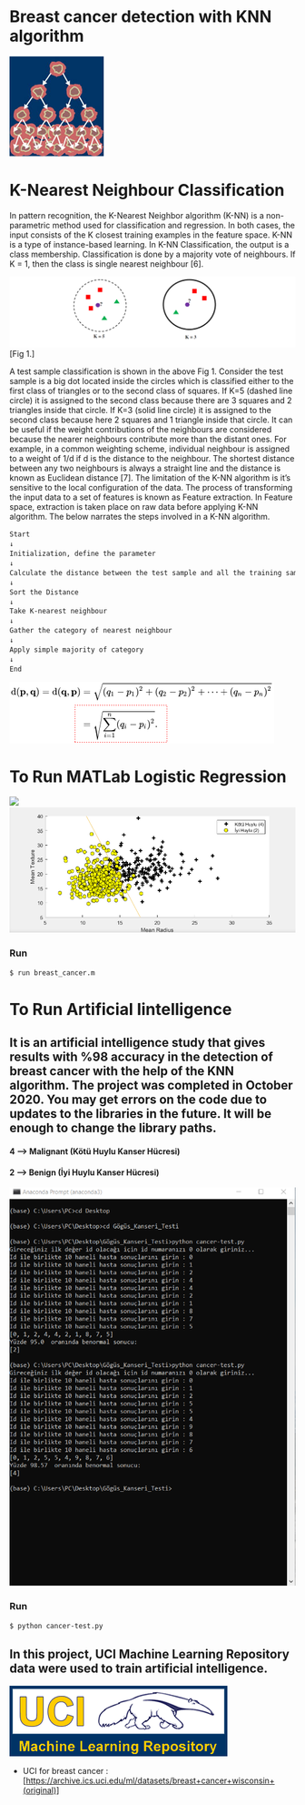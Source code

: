 # Breast cancer detection with KNN algorithm 
![](Large14.jpg)

# K-Nearest Neighbour Classification
In pattern recognition, the K-Nearest Neighbor algorithm (K-NN) is a non-parametric method used
for classification and regression. In both cases, the input consists of the K closest training examples in the feature
space. K-NN is a type of instance-based learning.
In K-NN Classification, the output is a class membership. Classification is done by a majority vote of
neighbours. If K = 1, then the class is single nearest neighbour [6]. 

![](knn.png) [Fig 1.]

A test sample classification is shown in the above Fig 1. Consider the test sample is a big dot located inside the
circles which is classified either to the first class of triangles or to the second class of squares. If K=5 (dashed line
circle) it is assigned to the second class because there are 3 squares and 2 triangles inside that circle. If K=3 (solid
line circle) it is assigned to the second class because here 2 squares and 1 triangle inside that circle. It can be useful
if the weight contributions of the neighbours are considered because the nearer neighbours contribute more than the
distant ones. For example, in a common weighting scheme, individual neighbour is assigned to a weight of 1/d if
d is the distance to the neighbour. The shortest distance between any two neighbours is always a straight line and the
distance is known as Euclidean distance [7]. The limitation of the K-NN algorithm is it’s sensitive to the local
configuration of the data. The process of transforming the input data to a set of features is known as Feature
extraction. In Feature space, extraction is taken place on raw data before applying K-NN algorithm. The below
narrates the steps involved in a K-NN algorithm.
```sh
Start
↓
Initialization, define the parameter
↓
Calculate the distance between the test sample and all the training samples.
↓
Sort the Distance
↓
Take K-nearest neighbour
↓
Gather the category of nearest neighbour
↓
Apply simple majority of category
↓
End
```
![](classification_knn.png)

# To Run MATLab Logistic Regression
![](matlab_değerleri_Lojistik_Regresyon.png)
![](Lojistik_Regresyon2.png)

### Run
```sh
$ run breast_cancer.m
```

# To Run Artificial Iintelligence
## It is an artificial intelligence study that gives results with %98 accuracy in the detection of breast cancer with the help of the KNN algorithm. The project was completed in October 2020. You may get errors on the code due to updates to the libraries in the future. It will be enough to change the library paths.
#### 4 --> Malignant (Kötü Huylu Kanser Hücresi)
#### 2 --> Benign (İyi Huylu Kanser Hücresi)
![](cancer-test2.png)

### Run
 ```sh
$ python cancer-test.py
```

## In this project, UCI Machine Learning Repository  data were used to train artificial intelligence.
![](logo-UCI.gif)
- UCI for breast cancer : [https://archive.ics.uci.edu/ml/datasets/breast+cancer+wisconsin+(original)]
